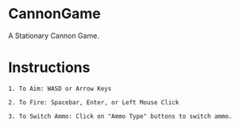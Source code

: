 # CannonGame
A Stationary Cannon Game.

# Instructions

	1. To Aim: WASD or Arrow Keys

	2. To Fire: Spacebar, Enter, or Left Mouse Click

	3. To Switch Ammo: Click on "Ammo Type" buttons to switch ammo.

